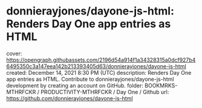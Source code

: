 # donnierayjones/dayone-js-html: Renders Day One app entries as HTML

cover: https://opengraph.githubassets.com/2196d54a914f1a34328315a0dcf927b46495350c3a147eea142b213393405d63/donnierayjones/dayone-js-html
created: December 14, 2021 8:30 PM (UTC)
description: Renders Day One app entries as HTML. Contribute to donnierayjones/dayone-js-html development by creating an account on GitHub.
folder: BOOKMRKS-MTHRFCKR / PRODUCTIVITY-MTHRFCKR / Day One / Github
url: https://github.com/donnierayjones/dayone-js-html